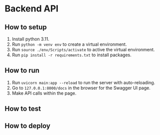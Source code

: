 # Backend API

## How to setup

1. Install python 3.11.
2. Run `python -m venv env` to create a virtual environment.
3. Run `source ./env/Scripts/activate` to active the virtual environment.
4. Run `pip install -r requirements.txt` to install packages.

## How to run

1. Run `uvicorn main:app --reload` to run the server with auto-reloading.
2. Go to `127.0.0.1:8000/docs` in the browser for the Swagger UI page.
3. Make API calls within the page.

## How to test

## How to deploy
